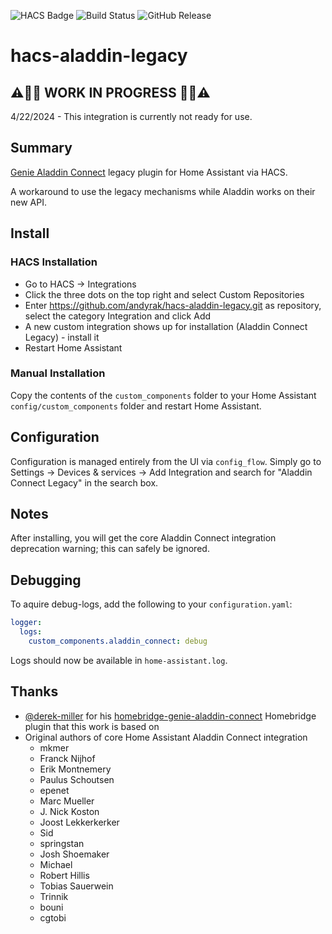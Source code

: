 ![HACS Badge](https://img.shields.io/badge/hacs-custom-orange?link=https%3A%2F%2Fgithub.com%2Fhacs%2Fintegration)
![Build Status](https://img.shields.io/github/actions/workflow/status/andyrak/hacs-aladdin-legacy/release.yml)
![GitHub Release](https://img.shields.io/github/v/release/andyrak/hacs-aladdin-legacy)


# hacs-aladdin-legacy

## :warning::rotating_light::construction: WORK IN PROGRESS :construction::rotating_light::warning:
4/22/2024 - This integration is currently not ready for use.

## Summary
[Genie Aladdin Connect](https://www.geniecompany.com/aladdin-connect-by-genie) legacy plugin for Home Assistant via HACS.

A workaround to use the legacy mechanisms while Aladdin works on their new API.

## Install

### HACS Installation
- Go to HACS -> Integrations
- Click the three dots on the top right and select Custom Repositories
- Enter https://github.com/andyrak/hacs-aladdin-legacy.git as repository, select the category Integration and click Add
- A new custom integration shows up for installation (Aladdin Connect Legacy) - install it
- Restart Home Assistant

### Manual Installation
Copy the contents of the `custom_components` folder to your Home Assistant `config/custom_components`
folder and restart Home Assistant.

## Configuration
Configuration is managed entirely from the UI via `config_flow`.
Simply go to Settings -> Devices & services -> Add Integration and search for "Aladdin Connect Legacy"
in the search box.

## Notes
After installing, you will get the core Aladdin Connect integration deprecation warning; this can safely be ignored.

## Debugging
To aquire debug-logs, add the following to your `configuration.yaml`:

```yaml
logger:
  logs:
    custom_components.aladdin_connect: debug
```

Logs should now be available in `home-assistant.log`.

## Thanks
- [@derek-miller](https://github.com/derek-miller) for his [homebridge-genie-aladdin-connect](https://github.com/derek-miller/homebridge-genie-aladdin-connect) Homebridge plugin that this work is based on
- Original authors of core Home Assistant Aladdin Connect integration
    - mkmer
    - Franck Nijhof
    - Erik Montnemery
    - Paulus Schoutsen
    - epenet
    - Marc Mueller
    - J. Nick Koston
    - Joost Lekkerkerker
    - Sid
    - springstan
    - Josh Shoemaker
    - Michael
    - Robert Hillis
    - Tobias Sauerwein
    - Trinnik
    - bouni
    - cgtobi

